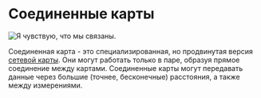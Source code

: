 # Соединенные карты

![Я чувствую, что мы связаны.](oredict:opencomputers:linkedCard)

Соединенная карта - это специализированная, но продвинутая версия [сетевой карты](lanCard.md). Они могут работать только в паре, образуя прямое соединение между картами. Соединенные карты могут передавать данные через большие (точнее, бесконечные) расстояния, а также между измерениями.
